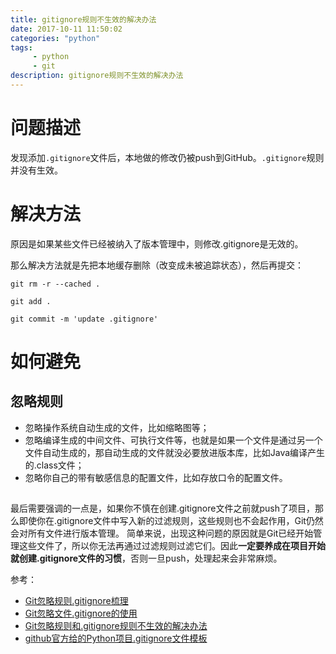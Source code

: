```yaml
---
title: gitignore规则不生效的解决办法
date: 2017-10-11 11:50:02 
categories: "python" 
tags: 
     - python
     - git
description: gitignore规则不生效的解决办法
---
```

# 问题描述

发现添加`.gitignore`文件后，本地做的修改仍被push到GitHub。`.gitignore`规则并没有生效。

# 解决方法
原因是如果某些文件已经被纳入了版本管理中，则修改.gitignore是无效的。

那么解决方法就是先把本地缓存删除（改变成未被追踪状态），然后再提交：

`git rm -r --cached .`

`git add .`

`git commit -m 'update .gitignore'`


# 如何避免

<!--more-->

## 忽略规则
* 忽略操作系统自动生成的文件，比如缩略图等；
* 忽略编译生成的中间文件、可执行文件等，也就是如果一个文件是通过另一个文件自动生成的，那自动生成的文件就没必要放进版本库，比如Java编译产生的.class文件；
* 忽略你自己的带有敏感信息的配置文件，比如存放口令的配置文件。

##
最后需要强调的一点是，如果你不慎在创建.gitignore文件之前就push了项目，那么即使你在.gitignore文件中写入新的过滤规则，这些规则也不会起作用，Git仍然会对所有文件进行版本管理。
简单来说，出现这种问题的原因就是Git已经开始管理这些文件了，所以你无法再通过过滤规则过滤它们。因此**一定要养成在项目开始就创建.gitignore文件的习惯**，否则一旦push，处理起来会非常麻烦。



参考：

* [Git忽略规则.gitignore梳理](http://www.cnblogs.com/kevingrace/p/5690241.html)
* [Git忽略文件.gitignore的使用](http://blog.csdn.net/Two_Water/article/details/54260931)
* [Git忽略规则和.gitignore规则不生效的解决办法](http://www.cnblogs.com/zhangxiaoliu/p/6008038.html)
* [github官方给的Python项目.gitignore文件模板](https://github.com/github/gitignore/blob/master/Python.gitignore)